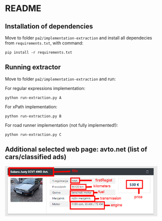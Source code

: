 # README

## Installation of dependencies

Move to folder `pa2/implementation-extraction` and install all dependecies from `requirements.txt`, with command:
```
pip install -r requirements.txt
```

## Running extractor

Move to folder `pa2/implementation-extraction` and run:

For regular expressions implementation:
```
python run-extraction.py A
```

For xPath implementation:
```
python run-extraction.py B
```

For road runner implementation (not fully implemented!):
```
python run-extraction.py C
```

## Additional selected web page: avto.net (list of cars/classified ads)

![avto.net](sampleAvtonet.jpg?raw=true "avto.net")

